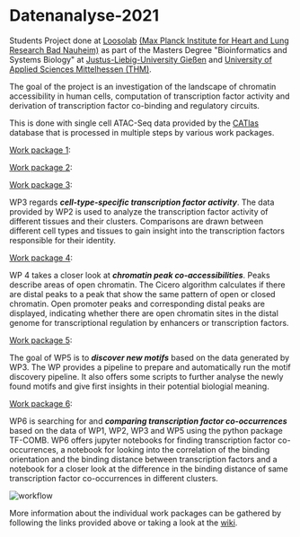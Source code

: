 # Datenanalyse-2021

Students Project done at [Loosolab](https://github.molgen.mpg.de/pages/loosolab/www/index.html) [(Max Planck Institute for Heart and Lung Research Bad Nauheim)](https://www.mpi-hlr.de/2778/en) as part of the Masters Degree "Bioinformatics and Systems Biology" at [Justus-Liebig-University Gießen](https://www.uni-giessen.de/welcome) and [University of Applied Sciences Mittelhessen (THM)](https://www.thm.de/site/en/). 

The goal of the project is an investigation of the landscape of chromatin accessibility in human cells, computation of transcription factor activity and derivation of transcription factor co-binding and regulatory circuits.

This is done with single cell ATAC-Seq data provided by the [CATlas](http://catlas.org/humanenhancer/#!/) database that is processed in multiple steps by various work packages. 

[Work package 1](https://github.com/loosolab/Datenanalyse-2021/tree/main/wp1/):


[Work package 2](https://github.com/loosolab/Datenanalyse-2021/tree/main/wp2/):


[Work package 3](https://github.com/loosolab/Datenanalyse-2021/tree/main/wp3):

WP3 regards ***cell-type-specific transcription factor activity***. 
The data provided by WP2 is used to analyze the transcription factor activity of different tissues and their clusters.
Comparisons are drawn between different cell types and tissues to gain insight into the transcription factors responsible for their identity. 

[Work package 4](https://github.com/loosolab/Datenanalyse-2021/tree/main/wp4/):

WP 4 takes a closer look at ***chromatin peak co-accessibilities***. Peaks describe areas of open chromatin. The Cicero algorithm calculates if there are distal peaks to a peak that show the same pattern of open or closed chromatin. Open promoter peaks and corresponding distal peaks are displayed, indicating whether there are open chromatin sites in the distal genome for transcriptional regulation by enhancers or transcription factors.


[Work package 5](https://github.com/loosolab/Datenanalyse-2021/tree/main/wp5/):

The goal of WP5 is to ***discover new motifs*** based on the data generated by WP3.
The WP provides a pipeline to prepare and automatically run the motif discovery pipeline. 
It also offers some scripts to further analyse the newly found motifs and give first insights in their potential biologial meaning.

[Work package 6](https://github.com/loosolab/Datenanalyse-2021/tree/main/wp6/):

WP6 is searching for and ***comparing transcription factor co-occurrences*** based on the data of WP1, WP2, WP3 and WP5 using the python package TF-COMB. WP6 offers jupyter notebooks for finding transcription factor co-occurrences, a notebook for looking into the correlation of the binding orientation and the binding distance between transcription factors and a notebook for a closer look at the difference in the binding distance of same transcription factor co-occurrences in different clusters.

![workflow](https://user-images.githubusercontent.com/81377794/160153768-db0006b2-85a2-41dc-baca-fce3c1250334.png)

More information about the individual work packages can be gathered by following the links provided above or taking a look at the [wiki](https://github.com/loosolab/Datenanalyse-2021/wiki).
